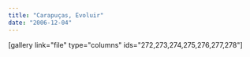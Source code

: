 ```yaml
---
title: "Carapuças, Evoluir"
date: "2006-12-04"
---
```


\[gallery link="file" type="columns" ids="272,273,274,275,276,277,278"\]
